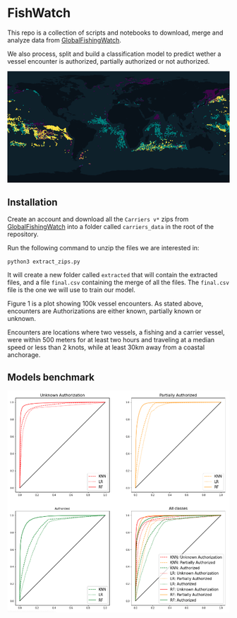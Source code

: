 # FishWatch

This repo is a collection of scripts and notebooks to download, merge and analyze data from [GlobalFishingWatch](https://globalfishingwatch.org/data-download/).

We also process, split and build a classification model to predict wether a vessel encounter is authorized, partially authorized or not authorized.

![Worldwide fishing activities](WorldMap.png)

## Installation

Create an account and download all the `Carriers v*` zips from [GlobalFishingWatch](https://globalfishingwatch.org/data-download/) into a folder called `carriers_data` in the root of the repository.

Run the following command to unzip the files we are interested in:

```
python3 extract_zips.py
```

It will create a new folder called `extracted` that will contain the extracted files, and a file `final.csv` containing the merge of all the files.
The `final.csv` file is the one we will use to train our model.



Figure 1 is a plot showing 100k vessel encounters. As stated above, encounters are Authorizations are either known, partially known or unknown. 

Encounters are locations where two vessels, a fishing and a carrier vessel, were within 500 meters for at least two hours and traveling at a median speed or less than 2 knots, while at least 30km away from a coastal anchorage.

## Models benchmark
![ROC curves](ROC_curves.png)
